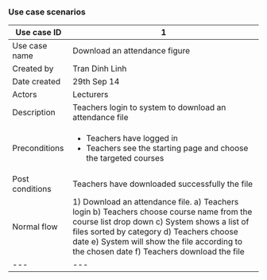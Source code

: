 ### Use case scenarios

| Use case ID | 1 |
| --- | --- |
| Use case name | Download an attendance figure  |
| Created by | Tran Dinh Linh |
| Date created | 29th Sep 14 |
| Actors | Lecturers |
| Description | Teachers login to system to download an attendance file |
| Preconditions | <ul><li> Teachers have logged in  </li><li> Teachers see the starting page and choose the targeted courses </li></ul> |
| Post conditions |	Teachers have downloaded successfully the file |
| Normal flow | 1)	Download an attendance file.  a)	Teachers login  b)	Teachers choose course name from the course list drop down  c)	System shows a list of files sorted by category  d)	Teachers choose date  e)	System will show the file according to the chosen date  f)	Teachers download the file |
| --- | --- |
